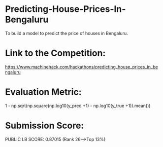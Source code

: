 # Predicting-House-Prices-In-Bengaluru

To build a model to predict the price of houses in Bengaluru.  

# Link to the Competition:

https://www.machinehack.com/hackathons/predicting_house_prices_in_bengaluru

# Evaluation Metric: 

1 - np.sqrt(np.square(np.log10(y_pred +1) - np.log10(y_true +1)).mean())

# Submission Score:
PUBLIC LB SCORE: 0.87015 (Rank 26-->Top 13%)
